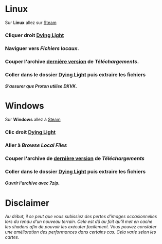 #

# Linux
Sur __Linux__ allez sur [Steam](https://store.steampowered.com/)

### Cliquer droit [Dying Light](https://dyinglightgame.com/dyinglight/)
### Naviguer vers *Fichiers locaux*.
### Couper l'archive [dernière version](https://github.com/VansKFC/DLVK/releases/download/2-38.0/DyingLight_Vulkan-R2-38.0.arc) de *Téléchargements*.
### Coller dans le dossier [Dying Light](https://dyinglightgame.com/dyinglight/) puis extraire les fichiers
#### _S'assurer que Proton utilise DXVK._

# 

# Windows
Sur __Windows__ allez à [Steam](https://store.steampowered.com/)

### Clic droit [Dying Light](https://dyinglightgame.com/dyinglight/)
### Aller à *Browse Local Files*
### Couper l'archive de [dernière version](https://github.com/VansKFC/DLVK/releases/download/2-38.0/DyingLight_Vulkan-R2-38.0.arc) de *Téléchargements*
### Coller dans le dossier [Dying Light](https://dyinglightgame.com/dyinglight/) puis extraire les fichiers
#### _Ouvrir l'archive avec 7zip._

# 

# Disclaimer
_Au début, il se peut que vous subissiez des pertes d'images occasionnelles lors du rendu d'un nouveau terrain._
_Cela est dû au fait qu'il met en cache les shaders afin de pouvoir les exécuter facilement. Vous pouvez constater une amélioration des performances dans certains cas. Cela varie selon les cartes._
